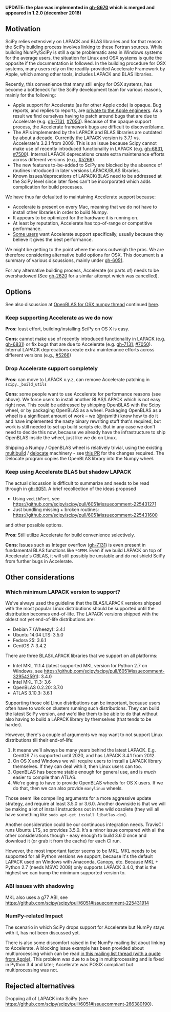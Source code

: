 **UPDATE: the plan was implemented in [gh-8670](https://github.com/scipy/scipy/pull/8670) which is merged and appeared in 1.2.0 (december 2018)**

Motivation
----------

SciPy relies extensively on LAPACK and BLAS libraries and for that reason the SciPy building process involves linking to these Fortran sources. 
While building NumPy/SciPy is still a quite problematic area in Windows systems for the average users, the situation for Linux and OSX systems is quite the opposite if the documentation is followed. In the building procedure  for OSX systems, many users rely on the readily-provided Accelerate Framework by Apple, which among other tools, includes LAPACK and BLAS libraries.

Recently, this convenience that many still enjoy for OSX systems, has become a bottleneck for the SciPy development team for various reasons, mainly for the following: 

- Apple support for Accelerate (as for other Apple code) is opaque.  Bug reports, and replies to reports, are [private to the Apple engineers](https://developer.apple.com/bug-reporting/).  As a result we find ourselves having to patch around bugs that are due to Accelerate (e.g. [gh-7131](https://github.com/scipy/scipy/pull/7131), [#7050](https://github.com/scipy/scipy/issues/7050)). Because of the opaque support process, the Accelerate framework bugs are difficult to discover/blame.
- The APIs implemented by the LAPACK and BLAS libraries are outdated by about a decade.  Currently the LAPACK version is 3.7.1 vs. Accelerate's 3.2.1 from 2009.  This is an issue because Scipy cannot make use of recently introduced functionality in LAPACK (e.g. [gh-6831](https://github.com/scipy/scipy/pull/6831), [#7500](https://github.com/scipy/scipy/issues/7500)). Internal LAPACK deprecations create extra maintenance efforts across different versions (e.g., [#5266](https://github.com/scipy/scipy/issues/5266)).
- The new features to-be-added to SciPy are blocked by the absence of routines introduced in later versions LAPACK/BLAS libraries.
- Known issues/deprecations of LAPACK/BLAS need to be addressed at the SciPy level since later fixes can't be incorporated which adds complication for build processes.

We have thus far defaulted to maintaining Accelerate support because:

- Accelerate is present on every Mac, meaning that we do not have to install other libraries in order to build Numpy.
- It appears to be optimized for the hardware it is running on.
- At least by reputation, Accelerate has top-of-range or competitive performance.
- [Some users](http://vtk.1045678.n5.nabble.com/VTK-and-Python-on-OS-X-El-Capitan-tp5734265p5734280.html) want Accelerate support specifically, usually because they believe it gives the best performance.

We might be getting to the point where the cons outweigh the pros.  We are therefore considering alternative build options for OSX. This document is a summary of various discussions, mainly under [gh-6051](https://github.com/scipy/scipy/pull/6051).  

For any alternative building process, Accelerate (or parts of) needs to be overshadowed (See [gh-2620](https://github.com/scipy/scipy/pull/7131) for a similar attempt which was cancelled). 

## Options

See also discussion at [OpenBLAS for OSX numpy thread](https://mail.python.org/pipermail/numpy-discussion/2016-June/075681.html) continued [here](https://mail.python.org/pipermail/numpy-discussion/2016-July/075700.html).

### Keep supporting Accelerate as we do now

**Pros**: least effort, building/installing SciPy on OS X is easy.

**Cons**: cannot make use of recently introduced functionality in LAPACK (e.g. [gh-6831](https://github.com/scipy/scipy/pull/6831)) or fix bugs that are due to Accelerate (e.g. [gh-7131](https://github.com/scipy/scipy/pull/7131), [#7050](https://github.com/scipy/scipy/issues/7500)). Internal LAPACK deprecations create extra maintenance efforts across different versions (e.g., [#5266](https://github.com/scipy/scipy/issues/5266))

### Drop Accelerate support completely

**Pros**: can move to LAPACK x.y.z, can remove Accelerate patching in ``scipy._build_utils``

**Cons**: some people want to use Accelerate for performance reasons (see above). We force users to install another BLAS/LAPACK which is not easy right now. This could be addressed by shipping OpenBLAS with the Scipy wheel, or by packaging OpenBLAS as a wheel.  Packaging OpenBLAS as a wheel is a significant amount of work – we (@njsmith) know how to do it and have implemented the nasty binary rewriting stuff that's required, but work is still needed to set up build scripts etc. But in any case we don't need to decide this now, because we already have the infrastructure to ship OpenBLAS inside the wheel, just like we do on Linux.

Shipping a Numpy / OpenBLAS wheel is relatively trivial, using the existing [multibuild](https://github.com/matthew-brett/multibuild) / [delocate](https://github.com/matthew-brett/delocate) machinery - see [this PR](https://github.com/MacPython/numpy-wheels/pull/1) for the changes required.  The Delocate program copies the OpenBLAS library into the Numpy wheel.

### Keep using Accelerate BLAS but shadow LAPACK

The actual discussion is difficult to summarize and needs to be read through in [gh-6051](https://github.com/scipy/scipy/pull/6051). A brief recollection of the ideas proposed
- Using ``vecLibFort``, see https://github.com/scipy/scipy/pull/6051#issuecomment-225431271
- Just bundling missing + broken routines: https://github.com/scipy/scipy/pull/6051#issuecomment-225431600

and other possible options. 

**Pros**: Still utilize Accelerate for build convenience selectively.

**Cons**: Issues such as Integer overflow ([gh-7131](https://github.com/scipy/scipy/pull/7131)) is even present in fundamental BLAS functions like `*GEMM`. Even if we build LAPACK on top of Accelerate's CBLAS, it will still possibly be unstable and do not shield SciPy from further bugs in Accelerate.

## Other considerations

### Which minimum LAPACK version to support?

We've always used the guideline that the BLAS/LAPACK versions shipped with the
most popular Linux distributions should be supported until the distribution
becomes end-of-life.  The LAPACK versions shipped with the oldest not yet
end-of-life distributions are:

- Debian 7 (Wheezy): 3.4.1
- Ubuntu 14.04 LTS: 3.5.0
- Fedora 25: 3.6.1
- CentOS 7: 3.4.2

There are three BLAS/LAPACK libraries that we support on all platforms:

- Intel MKL 11.1.4 (latest supported MKL version for Python 2.7 on Windows, see https://github.com/scipy/scipy/pull/6051#issuecomment-329542591): 3.4.0 
- Intel MKL 11.3: 3.6
- OpenBLAS 0.2.20: 3.7.0
- ATLAS 3.10.3: 3.6.1

Supporting those old Linux distributions can be important, because users often
have to work on clusters running such distributions.  They can build the latest
SciPy version, and we'd like them to be able to do that without also having to
build a LAPACK library by themselves (that tends to be harder).

However, there's a couple of arguments we may want to not support Linux
distributions till their end-of-life:

1. It means we'll always be many years behind the latest LAPACK. E.g. CentOS 7
   is supported until 2020, and has LAPACK 3.4.1 from 2012.
2. On OS X and Windows we will require users to install a LAPACK library
   themselves.  If they can deal with it, then Linux users can too.
3. OpenBLAS has become stable enough for general use, and is *much* easier to
   compile than ATLAS.
4. We're going to have to provide OpenBLAS wheels for OS X users.  If we do
   that, then we can also provide ``manylinux`` wheels.

Those seem like compelling arguments for a more aggressive update strategy, and
require at least 3.5.0 or 3.6.0.  Another downside is that we will be making a
lot of install instructions out in the wild obsolete (they will all have
something like ``sudo apt-get install libatlas-dev``).

Another consideration could be our continuous integration needs.  TravisCI runs
Ubuntu LTS, so provides 3.5.0.  It's a minor issue compared with all the other
considerations though - easy enough to build 3.6.0 once and download it (or
grab it from the cache) for each CI run.

However, the most important factor seems to be MKL. MKL needs to be supported for all Python versions we support, because it's the default LAPACK used on Windows with Anaconda, Canopy, etc. Because MKL + Python 2.7 (needs MSVC 2008) only supports LAPACK 3.4.0, that is the highest we can bump the minimum supported version to.

### ABI issues with shadowing

MKL also uses a g77 ABI, see https://github.com/scipy/scipy/pull/6051#issuecomment-225431914 

### NumPy-related Impact

The scenario in which SciPy drops support for Accelerate but NumPy stays with it, has not been discussed yet.

There is also some discomfort raised in the NumPy mailing list about linking to Accelerate. A blocking issue example has been provided about multiprocessing which can be read [in this mailing list thread (with a quote from Apple)](https://mail.scipy.org/pipermail/numpy-discussion/2012-August/063589.html). This problem was due to a bug in multiprocessing and is fixed in Python 3.4 and later; Accelerate was POSIX compliant but multiprocessing was not.

## Rejected alternatives

Dropping all of LAPACK into SciPy (see https://github.com/scipy/scipy/pull/6051#issuecomment-266380190).